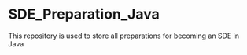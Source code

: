 # SDE_Preparation_Java

This repository is used to store all preparations for becoming an SDE in Java
